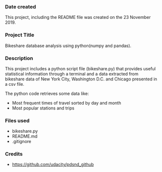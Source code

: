 ### Date created
This project, including the README file was created on the 23 November 2019.

### Project Title
Bikeshare database analysis using python(numpy and pandas).

### Description
This project includes a python script file (bikeshare.py) that provides useful statistical information through a terminal and a data extracted from bikeshare data of New York City, Washington D.C. and Chicago presented in a csv file.  

The python code retrieves some data like:
- Most frequent times of travel sorted by day and month
- Most popular stations and trips

### Files used
- bikeshare.py
- README.md
- .gitignore

### Credits
- https://github.com/udacity/pdsnd_github

